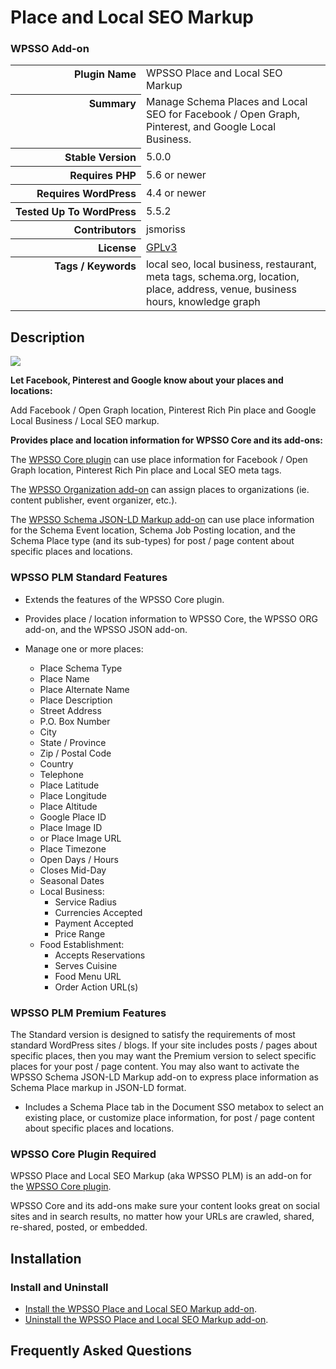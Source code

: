 <h1>Place and Local SEO Markup</h1><h3>WPSSO Add-on</h3>

<table>
<tr><th align="right" valign="top" nowrap>Plugin Name</th><td>WPSSO Place and Local SEO Markup</td></tr>
<tr><th align="right" valign="top" nowrap>Summary</th><td>Manage Schema Places and Local SEO for Facebook / Open Graph, Pinterest, and Google Local Business.</td></tr>
<tr><th align="right" valign="top" nowrap>Stable Version</th><td>5.0.0</td></tr>
<tr><th align="right" valign="top" nowrap>Requires PHP</th><td>5.6 or newer</td></tr>
<tr><th align="right" valign="top" nowrap>Requires WordPress</th><td>4.4 or newer</td></tr>
<tr><th align="right" valign="top" nowrap>Tested Up To WordPress</th><td>5.5.2</td></tr>
<tr><th align="right" valign="top" nowrap>Contributors</th><td>jsmoriss</td></tr>
<tr><th align="right" valign="top" nowrap>License</th><td><a href="https://www.gnu.org/licenses/gpl.txt">GPLv3</a></td></tr>
<tr><th align="right" valign="top" nowrap>Tags / Keywords</th><td>local seo, local business, restaurant, meta tags, schema.org, location, place, address, venue, business hours, knowledge graph</td></tr>
</table>

<h2>Description</h2>

<p style="margin:0;"><img class="readme-icon" src="https://surniaulula.github.io/wpsso-plm/assets/icon-256x256.png"></p>

<p><strong>Let Facebook, Pinterest and Google know about your places and locations:</strong></p>

<p>Add Facebook / Open Graph location, Pinterest Rich Pin place and Google Local Business / Local SEO markup.</p>

<p><strong>Provides place and location information for WPSSO Core and its add-ons:</strong></p>

<p>The <a href="https://wordpress.org/plugins/wpsso/">WPSSO Core plugin</a> can use place information for Facebook / Open Graph location, Pinterest Rich Pin place and Local SEO meta tags.</p>

<p>The <a href="https://wordpress.org/plugins/wpsso-organization/">WPSSO Organization add-on</a> can assign places to organizations (ie. content publisher, event organizer, etc.).</p>

<p>The <a href="https://wordpress.org/plugins/wpsso-schema-json-ld/">WPSSO Schema JSON-LD Markup add-on</a> can use place information for the Schema Event location, Schema Job Posting location, and the Schema Place type (and its sub-types) for post / page content about specific places and locations.</p>

<h3>WPSSO PLM Standard Features</h3>

<ul>
<li><p>Extends the features of the WPSSO Core plugin.</p></li>
<li><p>Provides place / location information to WPSSO Core, the WPSSO ORG add-on, and the WPSSO JSON add-on.</p></li>
<li><p>Manage one or more places:</p>

<ul>
<li>Place Schema Type</li>
<li>Place Name</li>
<li>Place Alternate Name</li>
<li>Place Description</li>
<li>Street Address</li>
<li>P.O. Box Number</li>
<li>City</li>
<li>State / Province</li>
<li>Zip / Postal Code</li>
<li>Country</li>
<li>Telephone</li>
<li>Place Latitude</li>
<li>Place Longitude</li>
<li>Place Altitude</li>
<li>Google Place ID</li>
<li>Place Image ID</li>
<li>or Place Image URL</li>
<li>Place Timezone</li>
<li>Open Days / Hours</li>
<li>Closes Mid-Day</li>
<li>Seasonal Dates</li>
<li>Local Business:

<ul>
<li>Service Radius</li>
<li>Currencies Accepted</li>
<li>Payment Accepted</li>
<li>Price Range</li>
</ul></li>
<li>Food Establishment:

<ul>
<li>Accepts Reservations</li>
<li>Serves Cuisine</li>
<li>Food Menu URL</li>
<li>Order Action URL(s)</li>
</ul></li>
</ul></li>
</ul>

<h3>WPSSO PLM Premium Features</h3>

<p>The Standard version is designed to satisfy the requirements of most standard WordPress sites / blogs. If your site includes posts / pages about specific places, then you may want the Premium version to select specific places for your post / page content. You may also want to activate the WPSSO Schema JSON-LD Markup add-on to express place information as Schema Place markup in JSON-LD format.</p>

<ul>
<li>Includes a Schema Place tab in the Document SSO metabox to select an existing place, or customize place information, for post / page content about specific places and locations.</li>
</ul>

<h3>WPSSO Core Plugin Required</h3>

<p>WPSSO Place and Local SEO Markup (aka WPSSO PLM) is an add-on for the <a href="https://wordpress.org/plugins/wpsso/">WPSSO Core plugin</a>.</p>

<p>WPSSO Core and its add-ons make sure your content looks great on social sites and in search results, no matter how your URLs are crawled, shared, re-shared, posted, or embedded.</p>


<h2>Installation</h2>

<h3 class="top">Install and Uninstall</h3>

<ul>
<li><a href="https://wpsso.com/docs/plugins/wpsso-plm/installation/install-the-plugin/">Install the WPSSO Place and Local SEO Markup add-on</a>.</li>
<li><a href="https://wpsso.com/docs/plugins/wpsso-plm/installation/uninstall-the-plugin/">Uninstall the WPSSO Place and Local SEO Markup add-on</a>.</li>
</ul>


<h2>Frequently Asked Questions</h2>




